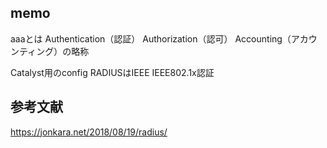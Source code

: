 ## memo
aaaとは
Authentication（認証）
Authorization（認可）
Accounting（アカウンティング）の略称

Catalyst用のconfig
RADIUSはIEEE IEEE802.1x認証

## 参考文献
https://jonkara.net/2018/08/19/radius/